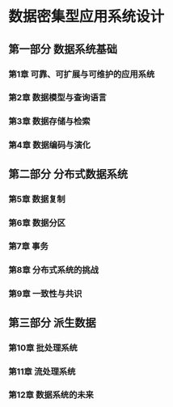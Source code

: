 # 数据密集型应用系统设计
## 第一部分 数据系统基础
### 第1章 可靠、可扩展与可维护的应用系统
### 第2章 数据模型与查询语言
### 第3章 数据存储与检索
### 第4章 数据编码与演化

## 第二部分 分布式数据系统
### 第5章 数据复制
### 第6章 数据分区
### 第7章 事务
### 第8章 分布式系统的挑战
### 第9章 一致性与共识

## 第三部分 派生数据
### 第10章 批处理系统
### 第11章 流处理系统
### 第12章 数据系统的未来
